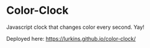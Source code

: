 # Color-Clock
Javascript clock that changes color every second. Yay!

Deployed here: https://lurkins.github.io/color-clock/
